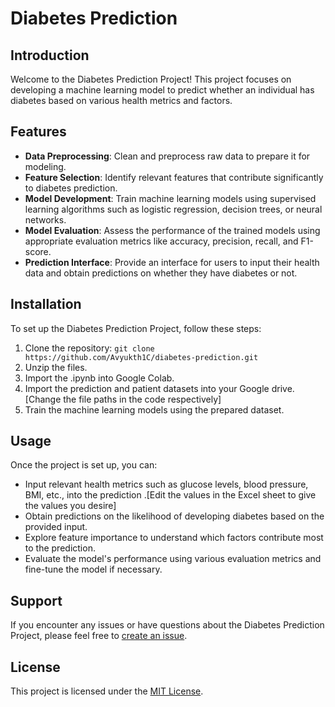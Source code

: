 # Diabetes Prediction

## Introduction
Welcome to the Diabetes Prediction Project! This project focuses on developing a machine learning model to predict whether an individual has diabetes based on various health metrics and factors.

## Features
- **Data Preprocessing**: Clean and preprocess raw data to prepare it for modeling.
- **Feature Selection**: Identify relevant features that contribute significantly to diabetes prediction.
- **Model Development**: Train machine learning models using supervised learning algorithms such as logistic regression, decision trees, or neural networks.
- **Model Evaluation**: Assess the performance of the trained models using appropriate evaluation metrics like accuracy, precision, recall, and F1-score.
- **Prediction Interface**: Provide an interface for users to input their health data and obtain predictions on whether they have diabetes or not.

## Installation
To set up the Diabetes Prediction Project, follow these steps:
1. Clone the repository: `git clone https://github.com/Avyukth1C/diabetes-prediction.git`
2. Unzip the files.
3. Import the .ipynb into Google Colab.
4. Import the prediction and patient datasets into your Google drive.[Change the file paths in the code respectively]
5. Train the machine learning models using the prepared dataset.

## Usage
Once the project is set up, you can:
- Input relevant health metrics such as glucose levels, blood pressure, BMI, etc., into the prediction .[Edit the values in the Excel sheet to give the values you desire]
- Obtain predictions on the likelihood of developing diabetes based on the provided input.
- Explore feature importance to understand which factors contribute most to the prediction.
- Evaluate the model's performance using various evaluation metrics and fine-tune the model if necessary.

## Support
If you encounter any issues or have questions about the Diabetes Prediction Project, please feel free to [create an issue](https://github.com/Avyukth1C/diabetes-prediction/issues).

## License
This project is licensed under the [MIT License](LICENSE).

